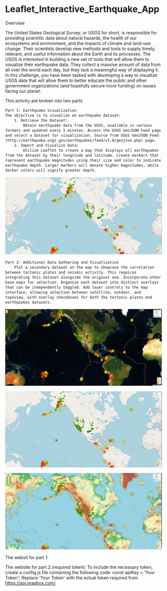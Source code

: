 # Leaflet_Interactive_Earthquake_App
Overview

The United States Geological Survey, or USGS for short, is responsible for providing scientific data about natural hazards, the health of our ecosystems and environment, and the impacts of climate and land-use change. Their scientists develop new methods and tools to supply timely, relevant, and useful information about the Earth and its processes. The USGS is interested in building a new set of tools that will allow them to visualize their earthquake data. They collect a massive amount of data from all over the world each day, but they lack a meaningful way of displaying it. In this challenge, you have been tasked with developing a way to visualize USGS data that will allow them to better educate the public and other government organizations (and hopefully secure more funding) on issues facing our planet.

This activity are broken into two parts

    Part 1: Earthquake Visualization
    The objective is to visualize an earthquake dataset:
        1. Retrieve the Dataset:  
            Obtain earthquake data from the USGS, available in various formats and updated every 5 minutes. Access the USGS GeoJSON Feed page and select a dataset for visualization. Source from USGS GeoJSON Feed (http://earthquake.usgs.gov/earthquakes/feed/v1.0/geojson.php) page. 
        2. Import and Visualize Data:
            Utilize Leaflet to create a map that displays all earthquakes from the dataset by their longitude and latitude. Create markers that represent earthquake magnitudes using their size and color to indicate earthquake depth. Larger markers will denote higher magnitudes, while darker colors will signify greater depth.
                
![Alt Text](result/StreetView.PNG)

    Part 2: Additional Data Gathering and Visualization
        Plot a secondary dataset on the map to showcase the correlation between tectonic plates and seismic activity. This requires integrating this dataset alongside the original one. Incorporate other base maps for selection. Organize each dataset into distinct overlays that can be independently toggled. Add layer controls to the map interface, allowing selection between satellite, outdoor, and topoview, with overlay checkboxes for both the tectonic plates and earthquakes datasets. 

![Alt Text](result/satelliteView.PNG)

![Alt Text](result/OutdoorView.PNG)

![Alt Text](result/topoView.PNG)

The websit for part 1: 

The website for part 2 (required token):
    To include the necessary token, create a config.js file containing the following code:
        const apiKey = 'Your Token';
        Replace 'Your Token' with the actual token required from https://api.mapbox.com/
